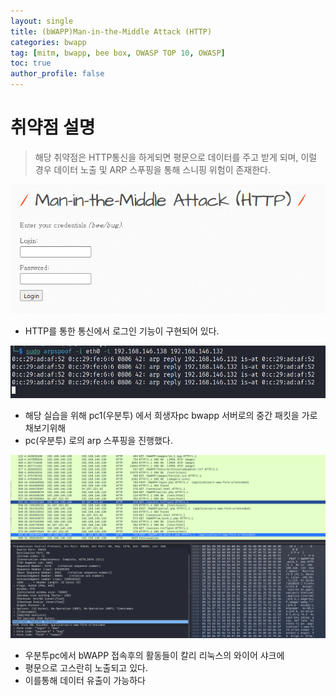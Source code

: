 ```yaml
---
layout: single
title: (bWAPP)Man-in-the-Middle Attack (HTTP)
categories: bwapp
tag: [mitm, bwapp, bee box, OWASP TOP 10, OWASP]
toc: true
author_profile: false
---
```


# 취약점 설명
> 해당 취약점은 HTTP통신을 하게되면 평문으로 데이터를 주고 받게 되며, 이럴 경우 데이터 노출 및 ARP 스푸핑을 통해 스니핑 위험이 존재한다.

![그림 1-1](/assets/image/bwapp/Security%20Misconfiguration/Man-in-the-Middle%20Attack%20(HTTP)/image.png)
- HTTP를 통한 통신에서 로그인 기능이 구현되어 있다.

![그림 1-2](/assets/image/bwapp/Security%20Misconfiguration/Man-in-the-Middle%20Attack%20(HTTP)/image-1.png)
- 해당 실습을 위해 pc1(우분투) 에서 희생자pc bwapp 서버로의 중간 패킷을 가로채보기위해
- pc(우분투) 로의 arp 스푸핑을 진행했다.

![그림 1-3](/assets/image/bwapp/Security%20Misconfiguration/Man-in-the-Middle%20Attack%20(HTTP)/image-2.png)
- 우분투pc에서 bWAPP 접속후의 활동들이 칼리 리눅스의 와이어 샤크에
- 평문으로 고스란히 노출되고 있다.
- 이를통해 데이터 유출이 가능하다